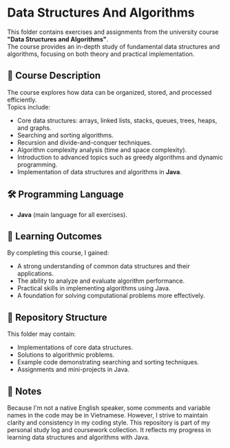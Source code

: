 # Data Structures And Algorithms

This folder contains exercises and assignments from the university course **"Data Structures and Algorithms"**.  
The course provides an in-depth study of fundamental data structures and algorithms, focusing on both theory and practical implementation.

## 📘 Course Description
The course explores how data can be organized, stored, and processed efficiently.  
Topics include:
- Core data structures: arrays, linked lists, stacks, queues, trees, heaps, and graphs.
- Searching and sorting algorithms.
- Recursion and divide-and-conquer techniques.
- Algorithm complexity analysis (time and space complexity).
- Introduction to advanced topics such as greedy algorithms and dynamic programming.
- Implementation of data structures and algorithms in **Java**.

## 🛠️ Programming Language
- **Java** (main language for all exercises).

## 🎯 Learning Outcomes
By completing this course, I gained:
- A strong understanding of common data structures and their applications.
- The ability to analyze and evaluate algorithm performance.
- Practical skills in implementing algorithms using Java.
- A foundation for solving computational problems more effectively.

## 📂 Repository Structure
This folder may contain:
- Implementations of core data structures.
- Solutions to algorithmic problems.
- Example code demonstrating searching and sorting techniques.
- Assignments and mini-projects in Java.

## 🚀 Notes
Because I'm not a native English speaker, some comments and variable names in the code may be in Vietnamese.
However, I strive to maintain clarity and consistency in my coding style.
This repository is part of my personal study log and coursework collection.
It reflects my progress in learning data structures and algorithms with Java.